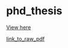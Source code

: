 # phd_thesis

[View here](https://docs.google.com/viewer?url=https://drive.google.com/drive/u/0/folders/1dquKn95-y16_93Pocp4QdWd9eWeNzhDC)

[link_to_raw_pdf](https://github.com/viktoriaschuster/phd_thesis/blob/main/phd_thesis_viktoriaschuster.pdf)
